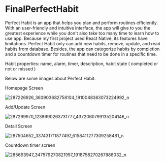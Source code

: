 # FinalPerfectHabit
Perfect Habit is an app that helps you plan and perform routines efficiently. With an user-friendly and intuitive interface, the app will give to you the greatest experience while you don't also take too many time to learn how to use app.
Because my first project used React Native, its features have limitations. Perfect Habit only can add new habits, remove, update, and read habits from database. Besides, the app can categorize habits by completion and a countdown timer for routines that need to be done in a specific time.

Habit properties: name, alarm, timer, description, habit state ( completed or not or missed )

Below are some images about Perfect Habit:

Homepage Screen

![287226926_360903682758104_1910048363073224992_n](https://user-images.githubusercontent.com/58975779/174332086-7654f43c-69a4-4e68-970b-a23ad6d72067.jpg)

Add/Update Screen

![287299970_1238690263731777_4372060799135204146_n](https://user-images.githubusercontent.com/58975779/174332273-0a1be5d2-a9b5-4ac7-919a-b09445943062.jpg)

Detail Screen


![287504652_337431711877497_6158411277309258481_n](https://user-images.githubusercontent.com/58975779/174332585-3a2c76df-06c0-404e-89c2-742a32c45c36.jpg)

Countdown timer screen

![285693947_347579270821957_1918758270267886032_n](https://user-images.githubusercontent.com/58975779/174334664-0ecfc368-a7ee-4e17-9f70-d7503b469168.jpg)

